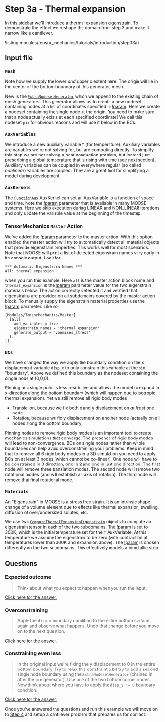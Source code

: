 # Step 3a - Thermal expansion

In this sidebar we'll introduce a thermal expansion eigenstrain. To demonstrate
the effect we reshape the domain from step 3 and make it narrow like a
cantilever.

!listing modules/tensor_mechanics/tutorials/introduction/step03a.i

## Input file

### `Mesh`

Note how we supply the lower _and_ upper x extent here. The origin will lie in
the center of the bottom boundary of this generated mesh.

New is the [`ExtraNodesetGenerator`](ExtraNodesetGenerator.md) which we append
to the existing chain of mesh generators. This generator allows us to create a
new nodeset containing nodes at a list of coordinates specified in
[!param](/Mesh/ExtraNodesetGenerator/coord). Here we create a nodeset containing
the single node at the origin. You need to make sure that a node actually exists
at each specified coordinate! We call this nodeset `pin` for obvious reasons and
will use it below in the BCs.

### `AuxVariables`

We introduce a new auxiliary variable `T` (for temperature). Auxiliary variables
are variables we're not solving for, but are computing directly. To simplify
this step we are not solving a heat conduction problem, but instead just
prescribing a global temperature that is rising with time (see next section).
Auxiliary variables can be coupled in everywhere regular (so called _nonlinear_)
variables are coupled. They are a great tool for simplifying a model during
development.

### `AuxKernels`

The [`FunctionAux`](FunctionAux.md) AuxKernel can set an AuxVariable to a
function of space and time. Note the
[!param](/AuxKernels/FunctionAux/execute_on) parameter that is available in many
MOOSE systems. Here we skip execution during LINEAR and NON_LINEAR iterations
and only update the variable value at the beginning of the timestep.

### TensorMechanics `Master` Action

We've added the
[!param](/Modules/TensorMechanics/Master/TensorMechanicsAction/automatic_eigenstrain_names)
parameter to the master action. With this option enabled the master action will
try to automatically detect all material objects that provide eigenstrain
properties. This works well for most scenarios. Note that MOOSE will print a
list of detected eigenstrain names very early in its console output. Look for

```
*** Automatic Eigenstrain Names ***
all: thermal_expansion
```

when you run this example. Here `all` is the master action block name and
`thermal_expansion` is the
[!param](/Materials/ComputeThermalExpansionEigenstrain/eigenstrain_name)
parameter value for the two eigenstrain materials below. The action correctly
detected it and verified that eigenstrains are provided on all subdomains
covered by the master action block. To manually supply the eigenstrain material
properties use the
[!param](/Modules/TensorMechanics/Master/TensorMechanicsAction/eigenstrain_names)
parameter. Like so

```
[Modules/TensorMechanics/Master]
  [all]
    add_variables = true
    eigenstrain_names = 'thermal_expansion'
    generate_output = 'vonmises_stress'
  []
[]
```

### `BCs`

We have changed the way we apply the boundary condition on the x displacement
variable `disp_x` to only constrain this variable at the `pin` "boundary". Above
we defined this boundary as the nodeset containing the single node at (0,0,0).

Pinning at a single point is less restrictive and allows the model to expand in
x-direction along the bottom boundary (which will happen due to isotropic
thermal expansion). Yet we still remove all rigid body modes

- Translation, because we fix both x and y displacement on *at least* one node
- Rotation, because we fix y displacement on another node (actually on all nodes along the bottom boundary)

Pinning nodes to remove rigid body modes is an important tool to create
mechanics simulations that converge. The presence of rigid body modes will lead
to non-convergence. BCs on single nodes rather than whole boundaries can help
avoid overconstraining your problems. Keep in mind that to remove all 6 rigid
body modes in a 3D simulation you need to apply BCs on at least 3 nodes (which
cannot be co-linear). One node will have to be constrained in 3 direction, one
in 2 and one in just one direction. The first node will remove three translation
modes. The second node will remove two rotational modes (and will establish an
axis of rotation). The third node will remove that final rotational mode.

### `Materials`

An "Eigenstrain" in MOOSE is a stress free strain. It is an intrinsic shape
change of a volume element due to effects like thermal expansion, swelling,
diffusion of over/undersized solutes, etc.

We use two
[`ComputeThermalExpansionEigenstrain`](ComputeThermalExpansionEigenstrain.md)
objects to compute an eigenstrain tensor in each of the two subdomains. The
[!param](/Materials/ComputeThermalExpansionEigenstrain/stress_free_temperature)
is set to 300K, which is the initial temperature set for the `T` AuxVariable. At
this temperature we assume the eigenstrain to be zero (with contraction at
temperatures lower than 300K and expansion above).  The
[!param](/Materials/ComputeThermalExpansionEigenstrain/thermal_expansion_coeff)
is chosen differently on the two subdomains. This effectively models a
bimetallic strip.

## Questions

### Expected outcome

> Think about what you expect to happen when you run the input.

[Click here for the answer.](tensor_mechanics/tutorials/introduction/answer03b.md)

### Overconstraining

> Apply the `disp_x` boundary condition to the entire bottom surface again and
> observe what happens. Undo that change before you move on to the next
> question.

[Click here for the answer.](tensor_mechanics/tutorials/introduction/answer03c.md)

### Constraining even less

> In the original input we're fixing the y displacement to 0 in the entire
> bottom boundary. Try to relax this constraint a bit try to add a second single
> node boundary using the `ExtraNodesetGenerator` (chained in after the `pin`
> generator). Use one of the two bottom corner nodes. Now think about where you
> have to apply the `disp_y != 0` boundary condition.

[Click here for the answer.](tensor_mechanics/tutorials/introduction/answer03d.md)

Once you've answered the questions and run this example we will move on to
[Step 4](tensor_mechanics/tutorials/introduction/step04.md)  and setup a
cantilever problem that prepares us for contact.
